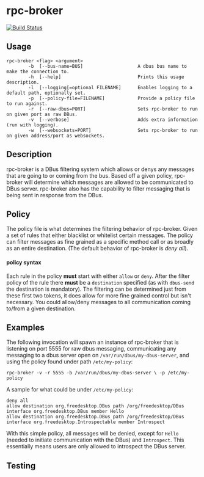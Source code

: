 # rpc-broker

[![Build Status](https://travis-ci.org/tijko/xctools.svg?branch=master)](https://travis-ci.org/tijko/xctools)

## Usage
```
rpc-broker <flag> <argument>
        -b  [--bus-name=BUS]                    A dbus bus name to make the connection to.
        -h  [--help]                            Prints this usage description.
        -l  [--logging[=optional FILENAME]      Enables logging to a default path, optionally set.
        -p  [--policy-file=FILENAME]            Provide a policy file to run against.
        -r  [--raw-dbus=PORT]                   Sets rpc-broker to run on given port as raw DBus.
        -v  [--verbose]                         Adds extra information (run with logging).
        -w  [--websockets=PORT]                 Sets rpc-broker to run on given address/port as websockets.
```
## Description

rpc-broker is a DBus filtering system which allows or denys any messages that
are going to or coming from the bus. Based off a given policy, rpc-broker will
determine which messages are allowed to be communicated to DBus server.
rpc-broker also has the capability to filter messaging that is being sent in
response from the DBus.

## Policy

The policy file is what determines the filtering behavior of rpc-broker.  Given
a set of rules that either blacklist or whitelist certain messages.  The policy
can filter messages as fine grained as a specific method call or as broadly as
an entire destination. (The default behavior of rpc-broker is _deny all_).

#### policy syntax

Each rule in the policy **must** start with either `allow` or `deny`.  After
the filter policy of the rule there **must** be a `destination` specified
(as with `dbus-send` the destination is mandatory).  The filtering can be
determined just from these first two tokens, it does allow for more fine
grained control but isn't necessary.  You could allow/deny messages to all
communication coming to/from a given destination.  

## Examples

The following invocation will spawn an instance of rpc-broker that is listening
on port 5555 for raw dbus messaging, communicating any messaging to a dbus
server open on `/var/run/dbus/my-dbus-server`, and using the policy found under
path `/etc/my-policy`:

`rpc-broker -v -r 5555 -b /var/run/dbus/my-dbus-server \
                       -p /etc/my-policy`

A sample for what could be under `/etc/my-policy`:

    deny all
    allow destination org.freedesktop.DBus path /org/freedesktop/DBus interface org.freedesktop.DBus member Hello
    allow destination org.freedesktop.DBus path /org/freedesktop/DBus interface org.freedesktop.Introspectable member Introspect

With this simple policy, all messages will be denied, except for `Hello`
(needed to initiate communication with the DBus) and `Introspect`.  This
essentially means users are only allowed to introspect the DBus server.

## Testing
 
